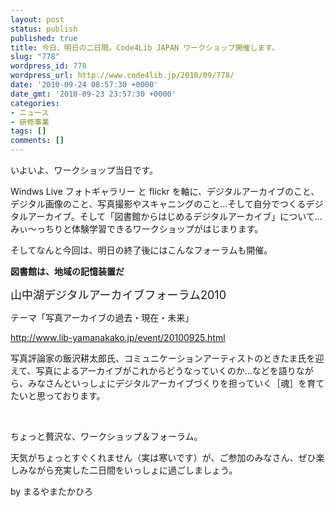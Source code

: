 ```yaml
---
layout: post
status: publish
published: true
title: 今日、明日の二日間。Code4Lib JAPAN ワークショップ開催します。
slug: "778"
wordpress_id: 778
wordpress_url: http://www.code4lib.jp/2010/09/778/
date: '2010-09-24 08:57:30 +0000'
date_gmt: '2010-09-23 23:57:30 +0000'
categories:
- ニュース
- 研修事業
tags: []
comments: []
---
```

<div class="section">
<p>いよいよ、ワークショップ当日です。</p>
<p>Windws Live フォトギャラリー と flickr を軸に、デジタルアーカイブのこと、デジタル画像のこと、写真撮影やスキャニングのこと&hellip;そして自分でつくるデジタルアーカイブ。そして「図書館からはじめるデジタルアーカイブ」について&hellip;みぃ～っちりと体験学習できるワークショップがはじまります。</p>
<p>そしてなんと今回は、明日の終了後にはこんなフォーラムも開催。</p>
<p><span style="font-weight:bold;">図書館は、地域の記憶装置だ</p>
<p><span style="font-size:large;">山中湖デジタルアーカイブフォーラム2010</p>
<p></span>テーマ「写真アーカイブの過去・現在・未来」</span></p>
<p><a href="http://www.lib-yamanakako.jp/event/20100925.html" target="_blank">http://www.lib-yamanakako.jp/event/20100925.html</a></p>
<p>写真評論家の飯沢耕太郎氏、コミュニケーションアーティストのときたま氏を迎えて、写真によるアーカイブがこれからどうなっていくのか&hellip;などを語りながら、みなさんといっしょにデジタルアーカイブづくりを担っていく［魂］を育てたいと思っております。</p>
<p><br></p>
<p>ちょっと贅沢な、ワークショップ＆フォーラム。</p>
<p>天気がちょっとすぐくれません（実は寒いです）が、ご参加のみなさん、ぜひ楽しみながら充実した二日間をいっしょに過ごしましょう。</p>
<p>by まるやまたかひろ</p>
</div>
